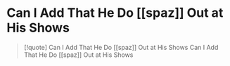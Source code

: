 # Can I Add That He Do [[spaz]] Out at His Shows

> [!quote] Can I Add That He Do [[spaz]] Out at His Shows
> Can I Add That He Do [[spaz]] Out at His Shows

